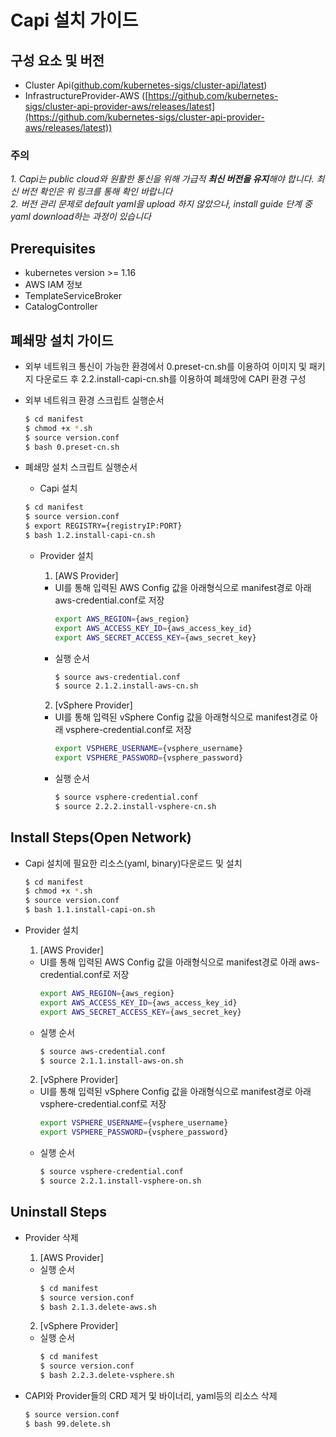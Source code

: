 
# Capi 설치 가이드

## 구성 요소 및 버전
* Cluster Api([github.com/kubernetes-sigs/cluster-api/latest](https://github.com/kubernetes-sigs/cluster-api/releases/latest))
* InfrastructureProvider-AWS ([https://github.com/kubernetes-sigs/cluster-api-provider-aws/releases/latest](https://github.com/kubernetes-sigs/cluster-api-provider-aws/releases/latest))

 ### **주의**
 _1. Capi는 public cloud와 원활한 통신을 위해 가급적 **최신 버전을 유지**해야 합니다. 최신 버전 확인은 위 링크를 통해 확인 바랍니다_
 <br>_2. 버전 관리 문제로 default yaml을 upload 하지 않았으나, install guide 단계 중 yaml download하는 과정이 있습니다_ 

## Prerequisites
* kubernetes version >= 1.16
* AWS IAM 정보
* TemplateServiceBroker
* CatalogController

## 폐쇄망 설치 가이드
* 외부 네트워크 통신이 가능한 환경에서 0.preset-cn.sh를 이용하여 이미지 및 패키지 다운로드 후 2.2.install-capi-cn.sh를 이용하여 폐쇄망에 CAPI 환경 구성
* 외부 네트워크 환경 스크립트 실행순서
    ```bash
    $ cd manifest
    $ chmod +x *.sh
    $ source version.conf
    $ bash 0.preset-cn.sh
    ```

* 폐쇄망 설치 스크립트 실행순서
    * Capi 설치
    ```bash
    $ cd manifest
    $ source version.conf
    $ export REGISTRY={registryIP:PORT}
    $ bash 1.2.install-capi-cn.sh
    ```
    
    * Provider 설치
        1. [AWS Provider]
        * UI를 통해 입력된 AWS Config 값을 아래형식으로 manifest경로 아래 aws-credential.conf로 저장
            ```bash
            export AWS_REGION={aws_region}
            export AWS_ACCESS_KEY_ID={aws_access_key_id}
            export AWS_SECRET_ACCESS_KEY={aws_secret_key}
            ```
        * 실행 순서
            ```bash
            $ source aws-credential.conf
            $ source 2.1.2.install-aws-cn.sh
            ```

        2. [vSphere Provider]
        * UI를 통해 입력된 vSphere Config 값을 아래형식으로 manifest경로 아래 vsphere-credential.conf로 저장
            ```bash
            export VSPHERE_USERNAME={vsphere_username}
            export VSPHERE_PASSWORD={vsphere_password}
            ```
        * 실행 순서
            ```bash
            $ source vsphere-credential.conf
            $ source 2.2.2.install-vsphere-cn.sh
            ```
## Install Steps(Open Network)
* Capi 설치에 필요한 리소스(yaml, binary)다운로드 및 설치
    ```bash
    $ cd manifest
    $ chmod +x *.sh
    $ source version.conf
    $ bash 1.1.install-capi-on.sh
    ```

* Provider 설치
    1. [AWS Provider]
    * UI를 통해 입력된 AWS Config 값을 아래형식으로 manifest경로 아래 aws-credential.conf로 저장
        ```bash
        export AWS_REGION={aws_region}
        export AWS_ACCESS_KEY_ID={aws_access_key_id}
        export AWS_SECRET_ACCESS_KEY={aws_secret_key}
        ```
    * 실행 순서
        ```bash
        $ source aws-credential.conf
        $ source 2.1.1.install-aws-on.sh
        ```

    2. [vSphere Provider]
    * UI를 통해 입력된 vSphere Config 값을 아래형식으로 manifest경로 아래 vsphere-credential.conf로 저장
        ```bash
        export VSPHERE_USERNAME={vsphere_username}
        export VSPHERE_PASSWORD={vsphere_password}
        ```
    * 실행 순서
        ```bash
        $ source vsphere-credential.conf
        $ source 2.2.1.install-vsphere-on.sh
        ```

## Uninstall Steps
* Provider 삭제
    1. [AWS Provider]
    * 실행 순서
        ```bash
        $ cd manifest
        $ source version.conf
        $ bash 2.1.3.delete-aws.sh
        ```

    2. [vSphere Provider]
    * 실행 순서
        ```bash
        $ cd manifest
        $ source version.conf
        $ bash 2.2.3.delete-vsphere.sh
        ```

* CAPI와 Provider들의 CRD 제거 및 바이너리, yaml등의 리소스 삭제
    ```bash
    $ source version.conf
    $ bash 99.delete.sh
    ```